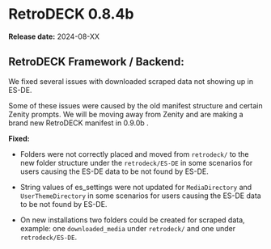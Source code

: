 # RetroDECK 0.8.4b

**Release date:** 2024-08-XX



##  RetroDECK Framework / Backend:

We fixed several issues with downloaded scraped data not showing up in ES-DE.

Some of these issues were caused by the old manifest structure and certain Zenity prompts. We will be moving away from Zenity and are making a brand new RetroDECK manifest in 0.9.0b .


**Fixed:**

- Folders were not correctly placed and moved from `retrodeck/` to the new folder structure under the `retrodeck/ES-DE` in some scenarios for users causing the ES-DE data to be not found by ES-DE.

- String values of es_settings were not updated for `MediaDirectory` and `UserThemeDirectory` in some scenarios for users causing the ES-DE data to be not found by ES-DE.

- On new installations two folders could be created for scraped data, example: one `downloaded_media` under `retrodeck/` and one under `retrodeck/ES-DE`.
